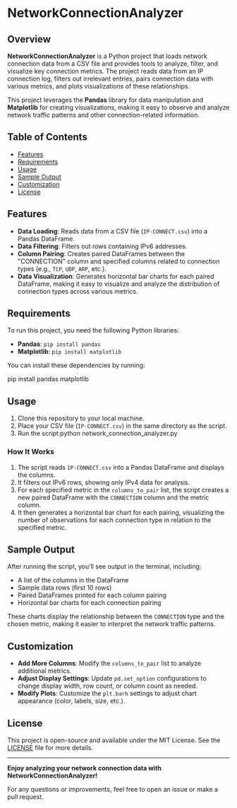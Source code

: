 # NetworkConnectionAnalyzer

## Overview

**NetworkConnectionAnalyzer** is a Python project that loads network connection data from a CSV file and provides tools to analyze, filter, and visualize key connection metrics. The project reads data from an IP connection log, filters out irrelevant entries, pairs connection data with various metrics, and plots visualizations of these relationships.

This project leverages the **Pandas** library for data manipulation and **Matplotlib** for creating visualizations, making it easy to observe and analyze network traffic patterns and other connection-related information.

## Table of Contents
- [Features](#features)
- [Requirements](#requirements)
- [Usage](#usage)
- [Sample Output](#sample-output)
- [Customization](#customization)
- [License](#license)

## Features

- **Data Loading**: Reads data from a CSV file (`IP-CONNECT.csv`) into a Pandas DataFrame.
- **Data Filtering**: Filters out rows containing IPv6 addresses.
- **Column Pairing**: Creates paired DataFrames between the "CONNECTION" column and specified columns related to connection types (e.g., `TCP`, `UDP`, `ARP`, etc.).
- **Data Visualization**: Generates horizontal bar charts for each paired DataFrame, making it easy to visualize and analyze the distribution of connection types across various metrics.

## Requirements

To run this project, you need the following Python libraries:

- **Pandas**: `pip install pandas`
- **Matplotlib**: `pip install matplotlib`

You can install these dependencies by running:

pip install pandas matplotlib

## Usage

1. Clone this repository to your local machine.
2. Place your CSV file (`IP-CONNECT.csv`) in the same directory as the script.
3. Run the script:python network_connection_analyzer.py

### How It Works

1. The script reads `IP-CONNECT.csv` into a Pandas DataFrame and displays the columns.
2. It filters out IPv6 rows, showing only IPv4 data for analysis.
3. For each specified metric in the `columns_to_pair` list, the script creates a new paired DataFrame with the `CONNECTION` column and the metric column.
4. It then generates a horizontal bar chart for each pairing, visualizing the number of observations for each connection type in relation to the specified metric.

## Sample Output

After running the script, you’ll see output in the terminal, including:
- A list of the columns in the DataFrame
- Sample data rows (first 10 rows)
- Paired DataFrames printed for each column pairing
- Horizontal bar charts for each connection pairing

These charts display the relationship between the `CONNECTION` type and the chosen metric, making it easier to interpret the network traffic patterns.

## Customization

- **Add More Columns**: Modify the `columns_to_pair` list to analyze additional metrics.
- **Adjust Display Settings**: Update `pd.set_option` configurations to change display width, row count, or column count as needed.
- **Modify Plots**: Customize the `plt.barh` settings to adjust chart appearance (color, labels, size, etc.).

## License

This project is open-source and available under the MIT License. See the [LICENSE](LICENSE) file for more details.

---

**Enjoy analyzing your network connection data with NetworkConnectionAnalyzer!** 

For any questions or improvements, feel free to open an issue or make a pull request.

